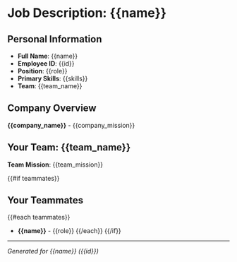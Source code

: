 # Job Description: {{name}}

## Personal Information
- **Full Name**: {{name}}
- **Employee ID**: {{id}}
- **Position**: {{role}}
- **Primary Skills**: {{skills}}
- **Team**: {{team_name}}

## Company Overview
**{{company_name}}** - {{company_mission}}

## Your Team: {{team_name}}
**Team Mission**: {{team_mission}}

{{#if teammates}}
## Your Teammates
{{#each teammates}}
- **{{name}}** - {{role}}
{{/each}}
{{/if}}

---
*Generated for {{name}} ({{id}})*
